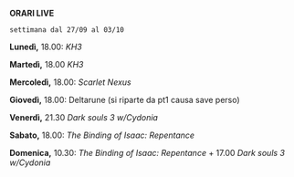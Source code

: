 
<b>ORARI LIVE</b>
 
<code>settimana dal 27/09 al 03/10</code>
 
<b>Lunedì,</b> 18.00: <i>KH3</i>

<b>Martedì,</b> 18.00 <i>KH3</i>

<b>Mercoledì,</b> 18.00: <i>Scarlet Nexus</i>

<b>Giovedì,</b> 18.00: Deltarune (si riparte da pt1 causa save perso)

<b>Venerdì,</b> 21.30 <i>Dark souls 3 w/Cydonia</i>

<b>Sabato,</b> 18.00: <i>The Binding of Isaac: Repentance</i> 
 
<b>Domenica,</b> 10.30: <i>The Binding of Isaac: Repentance</i> + 17.00 <i>Dark souls 3 w/Cydonia</i>
